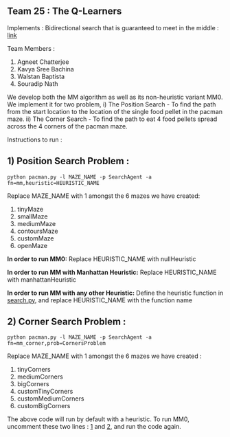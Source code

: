 ## Team 25 : The Q-Learners
Implements : Bidirectional search that is guaranteed to meet in the middle : [link](https://ojs.aaai.org/index.php/AAAI/article/view/10436/10295)

Team Members :
1. Agneet Chatterjee 
2. Kavya Sree Bachina 
3. Walstan Baptista 
4. Souradip Nath 

We develop both the MM algorithm as well as its non-heuristic variant MM0. We implement it for two problem,
i) The Position Search - To find the path from the start location to the location of the single food pellet in the pacman maze.
ii) The Corner Search - To find the path to eat 4 food pellets spread across the 4 corners of the pacman maze.

Instructions to run : 

## 1) Position Search Problem : 

```python pacman.py -l MAZE_NAME -p SearchAgent -a fn=mm,heuristic=HEURISTIC_NAME```

Replace MAZE_NAME with 1 amongst the 6 mazes we have created:

1. tinyMaze
2. smallMaze
3. mediumMaze
4. contoursMaze
5. customMaze
6. openMaze

**In order to run MM0:** Replace HEURISTIC_NAME with nullHeuristic

**In order to run MM with Manhattan Heuristic:** Replace HEURISTIC_NAME with manhattanHeuristic

**In order to run MM with any other Heuristic:** Define the heuristic function in [search.py](https://github.com/walstanb/bidirectional-search/blob/main/search/search.py), and replace HEURISTIC_NAME with the function name



## 2) Corner Search Problem : 

```python pacman.py -l MAZE_NAME -p SearchAgent -a fn=mm_corner,prob=CornersProblem```

Replace MAZE_NAME with 1 amongst the 6 mazes we have created : 

1. tinyCorners
2. mediumCorners
3. bigCorners
4. customTinyCorners
5. customMediumCorners
6. customBigCorners

The above code will run by default with a heuristic. To run MM0, uncomment these two lines : [1](https://github.com/walstanb/bidirectional-search/blob/main/search/search.py#L556) and [2](https://github.com/walstanb/bidirectional-search/blob/main/search/search.py#L656), and run the code again.
